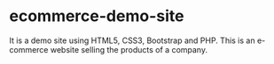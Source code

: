 # ecommerce-demo-site
It is a demo site using HTML5, CSS3, Bootstrap and PHP. This is an e-commerce website  selling the products of a company.
